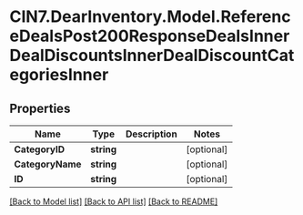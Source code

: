 # CIN7.DearInventory.Model.ReferenceDealsPost200ResponseDealsInnerDealDiscountsInnerDealDiscountCategoriesInner

## Properties

| Name             | Type       | Description | Notes      |
| ---------------- | ---------- | ----------- | ---------- |
| **CategoryID**   | **string** |             | [optional] |
| **CategoryName** | **string** |             | [optional] |
| **ID**           | **string** |             | [optional] |

[[Back to Model list]](../README.md#documentation-for-models) [[Back to API list]](../README.md#documentation-for-api-endpoints) [[Back to README]](../README.md)
